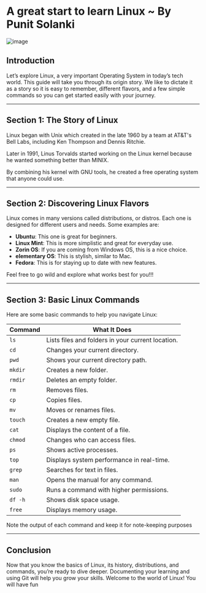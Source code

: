 # A great start to learn Linux ~ By Punit Solanki

![image](https://github.com/user-attachments/assets/052a680a-d318-4ef2-8675-e2aa255b33d7)


## Introduction
Let’s explore Linux, a very important Operating System in today’s tech world. This guide will take you through its origin story. We like to dictate it as a story so it is easy to remember, different flavors, and a few simple commands so you can get started easily with your journey.

---

## Section 1: The Story of Linux
Linux began with Unix which created in the late 1960 by a team at AT&T's Bell Labs, including Ken Thompson and Dennis Ritchie.  

Later in 1991, Linus Torvalds started working on the Linux kernel because he wanted something better than MINIX.  

By combining his kernel with GNU tools, he created a free operating system that anyone could use.  

---

## Section 2: Discovering Linux Flavors
Linux comes in many versions called distributions, or distros. Each one is designed for different users and needs. Some examples are:

- **Ubuntu**: This one is great for beginners.
- **Linux Mint**: This is more simplistic and great for everyday use.
- **Zorin OS**: If you are coming from Windows OS, this is a nice choice.
- **elementary OS**: This is stylish, similar to Mac.
- **Fedora**: This is for staying up to date with new features.

Feel free to go wild and explore what works best for you!!!

---

## Section 3: Basic Linux Commands
Here are some basic commands to help you navigate Linux:

| Command   | What It Does                                   |
|-----------|------------------------------------------------|
| `ls`      | Lists files and folders in your current location. |
| `cd`      | Changes your current directory.                |
| `pwd`     | Shows your current directory path.             |
| `mkdir`   | Creates a new folder.                          |
| `rmdir`   | Deletes an empty folder.                       |
| `rm`      | Removes files.                                 |
| `cp`      | Copies files.                                  |
| `mv`      | Moves or renames files.                        |
| `touch`   | Creates a new empty file.                      |
| `cat`     | Displays the content of a file.                |
| `chmod`   | Changes who can access files.                  |
| `ps`      | Shows active processes.                         |
| `top`     | Displays system performance in real-time.      |
| `grep`    | Searches for text in files.                    |
| `man`     | Opens the manual for any command.              |
| `sudo`    | Runs a command with higher permissions.        |
| `df -h`   | Shows disk space usage.                        |
| `free`    | Displays memory usage.                         |

Note the output of each command and keep it for note-keeping purposes

---

## Conclusion
Now that you know the basics of Linux, its history, distributions, and commands, you’re ready to dive deeper. Documenting your learning and using Git will help you grow your skills. Welcome to the world of Linux! You will have fun
